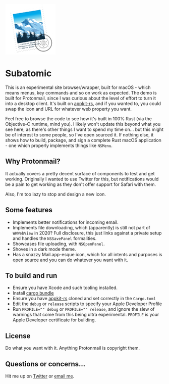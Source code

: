 <img src="https://github.com/ryanmcgrath/subatomic/blob/trunk/assets/icon1024@2x.png?raw=true" width="160" />

# Subatomic
This is an experimental site browser/wrapper, built for macOS - which means menus, key commands and so on work as expected. The demo is built for Protonmail, since I was curious about the level of effort to turn it into a desktop client. It's built on [appkit-rs](https://github.com/ryanmcgrath/appkit-rs/), and if you wanted to, you could swap the icon and URL for whatever web property you want.

Feel free to browse the code to see how it's built in 100% Rust (via the Objective-C runtime, mind you). I likely won't update this beyond what you see here, as there's other things I want to spend my time on... but this might be of interest to some people, so I've open sourced it. If nothing else, it shows how to build, package, and sign a complete Rust macOS application - one which properly implements things like `NSMenu`.

## Why Protonmail?
It actually covers a pretty decent surface of components to test and get working. Originally I wanted to use Twitter for this, but notifications would be a pain to get working as they don't offer support for Safari with them.

Also, I'm too lazy to stop and design a new icon.

## Some features
- Implements better notifications for incoming email.
- Implements file downloading, which (apparently) is still not part of `WKWebView` in 2020? Full disclosure, this just links against a private setup and handles the `NSSavePanel` formalities.
- Showcases file uploading, with `NSOpenPanel`.
- Shoves in a dark mode theme.
- Has a snazzy Mail.app-esque icon, which for all intents and purposes is open source and you can do whatever you want with it.

## To build and run
- Ensure you have Xcode and such tooling installed.
- Install [cargo bundle](https://github.com/burtonageo/cargo-bundle)
- Ensure you have [appkit-rs](https://github.com/ryanmcgrath/appkit-rs/) cloned and set correctly in the `Cargo.toml`
- Edit the `debug` or `release` scripts to specify your Apple Developer Profile
- Run `PROFILE="" debug` or `PROFILE="" release`, and ignore the slew of warnings that come from this being ultra experimental. `PROFILE` is your Apple Developer certificate for building.

## License
Do what you want with it. Anything Protonmail is copyright them.

## Questions or concerns...
Hit me up on [Twitter](https://twitter.com/ryanmcgrath/) or [email me](mailto:ryan@rymc.io).
